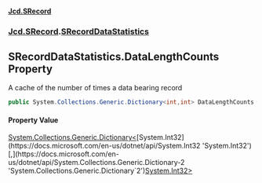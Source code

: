 #### [Jcd.SRecord](index.md 'index')
### [Jcd.SRecord](Jcd.SRecord.md 'Jcd.SRecord').[SRecordDataStatistics](Jcd.SRecord.SRecordDataStatistics.md 'Jcd.SRecord.SRecordDataStatistics')

## SRecordDataStatistics.DataLengthCounts Property

A cache of the number of times a data bearing record

```csharp
public System.Collections.Generic.Dictionary<int,int> DataLengthCounts { get; }
```

#### Property Value
[System.Collections.Generic.Dictionary&lt;](https://docs.microsoft.com/en-us/dotnet/api/System.Collections.Generic.Dictionary-2 'System.Collections.Generic.Dictionary`2')[System.Int32](https://docs.microsoft.com/en-us/dotnet/api/System.Int32 'System.Int32')[,](https://docs.microsoft.com/en-us/dotnet/api/System.Collections.Generic.Dictionary-2 'System.Collections.Generic.Dictionary`2')[System.Int32](https://docs.microsoft.com/en-us/dotnet/api/System.Int32 'System.Int32')[&gt;](https://docs.microsoft.com/en-us/dotnet/api/System.Collections.Generic.Dictionary-2 'System.Collections.Generic.Dictionary`2')